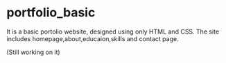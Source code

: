 # portfolio_basic
It is a basic portolio website, designed using only HTML and CSS.
The site includes homepage,about,educaion,skills and contact page.

(Still working on it)

